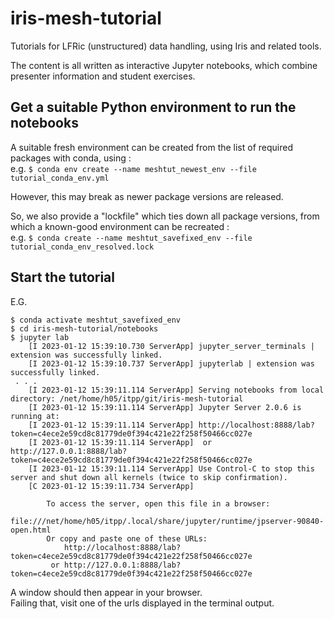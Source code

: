 # iris-mesh-tutorial

Tutorials for LFRic (unstructured) data handling, using Iris and related tools.  

The content is all written as interactive Jupyter notebooks, 
which combine presenter information and student exercises.

## Get a suitable Python environment to run the notebooks
A suitable fresh environment can be created from the list of required packages with conda, using :  
e.g. `$ conda env create --name meshtut_newest_env --file tutorial_conda_env.yml` 

However, this may break as newer package versions are released.

So, we also provide a "lockfile" which ties down all package versions, from which a 
known-good environment can be recreated :  
e.g. `$ conda create --name meshtut_savefixed_env --file tutorial_conda_env_resolved.lock` 

## Start the tutorial
E.G.  
```
$ conda activate meshtut_savefixed_env
$ cd iris-mesh-tutorial/notebooks
$ jupyter lab
    [I 2023-01-12 15:39:10.730 ServerApp] jupyter_server_terminals | extension was successfully linked.
    [I 2023-01-12 15:39:10.737 ServerApp] jupyterlab | extension was successfully linked.
 . . .
    [I 2023-01-12 15:39:11.114 ServerApp] Serving notebooks from local directory: /net/home/h05/itpp/git/iris-mesh-tutorial
    [I 2023-01-12 15:39:11.114 ServerApp] Jupyter Server 2.0.6 is running at:
    [I 2023-01-12 15:39:11.114 ServerApp] http://localhost:8888/lab?token=c4ece2e59cd8c81779de0f394c421e22f258f50466cc027e
    [I 2023-01-12 15:39:11.114 ServerApp]  or http://127.0.0.1:8888/lab?token=c4ece2e59cd8c81779de0f394c421e22f258f50466cc027e
    [I 2023-01-12 15:39:11.114 ServerApp] Use Control-C to stop this server and shut down all kernels (twice to skip confirmation).
    [C 2023-01-12 15:39:11.734 ServerApp] 
        
        To access the server, open this file in a browser:
            file:///net/home/h05/itpp/.local/share/jupyter/runtime/jpserver-90840-open.html
        Or copy and paste one of these URLs:
            http://localhost:8888/lab?token=c4ece2e59cd8c81779de0f394c421e22f258f50466cc027e
         or http://127.0.0.1:8888/lab?token=c4ece2e59cd8c81779de0f394c421e22f258f50466cc027e
```
A window should then appear in your browser.  
Failing that, visit one of the urls displayed in the terminal output.